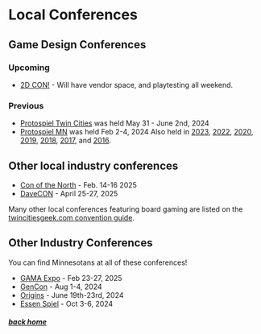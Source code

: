 # Local Conferences


## Game Design Conferences

### Upcoming

- [2D CON!](https://www.2dcon.net/) - Will have vendor space, and playtesting all weekend.


### Previous

- [Protospiel Twin Cities](https://tabletop.events/conventions/protospiel-twin-cities-2024/) was held May 31 - June 2nd, 2024
- [Protospiel MN](https://tabletop.events/conventions/protospiel-mn-2024) was held Feb 2-4, 2024
    Also held in [2023](https://tabletop.events/conventions/protospiel-mn-2023), [2022](https://tabletop.events/conventions/protospiel-mn-2022), [2020](https://tabletop.events/conventions/protospiel-mn-2020), [2019](https://tabletop.events/conventions/protospiel-mn-2019), [2018](https://tabletop.events/conventions/protospiel-mn-2018), [2017](https://tabletop.events/conventions/protospiel-mn-2017), and [2016](https://tabletop.events/conventions/protospiel-mn-2016).


## Other local industry conferences

- [Con of the North](https://www.conofthenorth.org/) - Feb. 14-16 2025
- [DaveCON](https://www.davecon.net/) - April 25-27, 2025

Many other local conferences featuring board gaming are listed on the [twincitiesgeek.com convention guide](https://twincitiesgeek.com/2024/01/the-twin-cities-geek-2024-minnesota-convention-guide/).

## Other Industry Conferences

You can find Minnesotans at all of these conferences!

- [GAMA Expo](https://www.gama.org/page/gama-expo) - Feb 23-27, 2025
- [GenCon](https://www.gencon.com/) - Aug 1-4, 2024
- [Origins](https://www.originsgamefair.com/) - June 19th-23rd, 2024
- [Essen Spiel](https://www.spiel-essen.de/en/) - Oct 3-6, 2024


##### [back home](/)
